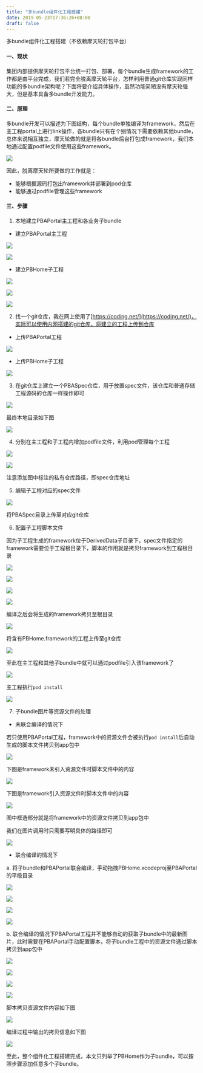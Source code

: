 ```yaml
---
title: "多bundle组件化工程搭建"
date: 2019-05-23T17:36:26+08:00
draft: false
---
```


多bundle组件化工程搭建（不依赖摩天轮打包平台）

#### 一、现状

集团内部提供摩天轮打包平台统一打包、部署，每个bundle生成framework的工作都是由平台完成，我们若完全脱离摩天轮平台，怎样利用普通git仓库实现同样功能的多bundle架构呢？下面将要介绍具体操作，虽然功能简陋没有摩天轮强大，但是基本具备多bundle开发能力。

#### 二、原理

多bundle开发可以描述为下图结构，每个bundle单独编译为framework，然后在主工程portal上进行link操作，各bundle只有在个别情况下需要依赖其他bundle，总体来说相互独立，摩天轮做的就是将各bundle后台打包成framework，我们本地通过配置podfile文件使用这些framework。

![](https://github.com/shanbozhu/github.io.resource/blob/master/image/2019_5_23/2019_5_23_0.png?raw=true)

因此，脱离摩天轮所要做的工作就是：

* 能够根据源码打包出framework并部署到pod仓库
* 能够通过podfile管理这些framework

#### 三、步骤

1. 本地建立PBAPortal主工程和各业务子bundle

* 建立PBAPortal主工程

![](https://github.com/shanbozhu/github.io.resource/blob/master/image/2019_5_23/2019_5_23_1.png?raw=true)

![](https://github.com/shanbozhu/github.io.resource/blob/master/image/2019_5_23/2019_5_23_2.png?raw=true)

* 建立PBHome子工程

![](https://github.com/shanbozhu/github.io.resource/blob/master/image/2019_5_23/2019_5_23_3.png?raw=true)

![](https://github.com/shanbozhu/github.io.resource/blob/master/image/2019_5_23/2019_5_23_4.png?raw=true)

![](https://github.com/shanbozhu/github.io.resource/blob/master/image/2019_5_23/2019_5_23_5.png?raw=true)

2. 找一个git仓库，我在网上使用了[https://coding.net/](https://coding.net/)，实际可以使用内网搭建的git仓库，将建立的工程上传到仓库

* 上传PBAPortal工程

![](https://github.com/shanbozhu/github.io.resource/blob/master/image/2019_5_23/2019_5_23_6.png?raw=true)

* 上传PBHome子工程

![](https://github.com/shanbozhu/github.io.resource/blob/master/image/2019_5_23/2019_5_23_7.png?raw=true)

3. 在git仓库上建立一个PBASpec仓库，用于放置spec文件，该仓库和普通存储工程源码的仓库一样操作即可

![](https://github.com/shanbozhu/github.io.resource/blob/master/image/2019_5_23/2019_5_23_8.png?raw=true)

最终本地目录如下图

![](https://github.com/shanbozhu/github.io.resource/blob/master/image/2019_5_23/2019_5_23_9.png?raw=true)

4. 分别在主工程和子工程内增加podfile文件，利用pod管理每个工程

![](https://github.com/shanbozhu/github.io.resource/blob/master/image/2019_5_24/2019_5_24_0.png?raw=true)

![](https://github.com/shanbozhu/github.io.resource/blob/master/image/2019_5_24/2019_5_24_1.png?raw=true)

注意添加图中标注的私有仓库路径，即spec仓库地址

5. 编辑子工程对应的spec文件

![](https://github.com/shanbozhu/github.io.resource/blob/master/image/2019_5_24/2019_5_24_2.png?raw=true)

将PBASpec目录上传至对应git仓库

6. 配置子工程脚本文件

因为子工程生成的framework位于DerivedData子目录下，spec文件指定的framework需要位于工程根目录下，脚本的作用就是拷贝framework到工程根目录

![](https://github.com/shanbozhu/github.io.resource/blob/master/image/2019_5_24/2019_5_24_3.png?raw=true)

![](https://github.com/shanbozhu/github.io.resource/blob/master/image/2019_5_24/2019_5_24_4.png?raw=true)

![](https://github.com/shanbozhu/github.io.resource/blob/master/image/2019_5_24/2019_5_24_5.png?raw=true)

![](https://github.com/shanbozhu/github.io.resource/blob/master/image/2019_5_24/2019_5_24_6.png?raw=true)

编译之后会将生成的framework拷贝至根目录

![](https://github.com/shanbozhu/github.io.resource/blob/master/image/2019_5_24/2019_5_24_7.png?raw=true)

将含有PBHome.framework的工程上传至git仓库

![](https://github.com/shanbozhu/github.io.resource/blob/master/image/2019_5_24/2019_5_24_8.png?raw=true)

至此在主工程和其他子bundle中就可以通过podfile引入该framework了

![](https://github.com/shanbozhu/github.io.resource/blob/master/image/2019_5_24/2019_5_24_9.png?raw=true)

主工程执行`pod install`

![](https://github.com/shanbozhu/github.io.resource/blob/master/image/2019_5_24/2019_5_24_10.png?raw=true)

7. 子bundle图片等资源文件的处理

* 未联合编译的情况下

若只使用PBAPortal工程，framework中的资源文件会被执行`pod install`后自动生成的脚本文件拷贝到app包中

![](https://github.com/shanbozhu/github.io.resource/blob/master/image/2019_5_24/2019_5_24_11.png?raw=true)

下图是framework未引入资源文件时脚本文件中的内容

![](https://github.com/shanbozhu/github.io.resource/blob/master/image/2019_5_24/2019_5_24_12.png?raw=true)

下图是framework引入资源文件时脚本文件中的内容

![](https://github.com/shanbozhu/github.io.resource/blob/master/image/2019_5_24/2019_5_24_13.png?raw=true)

图中框选部分就是将framework中的资源文件拷贝到app包中

我们在图片调用时只需要写明具体的路径即可

![](https://github.com/shanbozhu/github.io.resource/blob/master/image/2019_5_24/2019_5_24_14.png?raw=true)

* 联合编译的情况下

a. 将子bundle和PBAPortal联合编译，手动拖拽PBHome.xcodeproj至PBAPortal的平级目录

![](https://github.com/shanbozhu/github.io.resource/blob/master/image/2019_5_24/2019_5_24_15.png?raw=true)

![](https://github.com/shanbozhu/github.io.resource/blob/master/image/2019_5_24/2019_5_24_16.png?raw=true)

![](https://github.com/shanbozhu/github.io.resource/blob/master/image/2019_5_24/2019_5_24_17.png?raw=true)

![](https://github.com/shanbozhu/github.io.resource/blob/master/image/2019_5_24/2019_5_24_18.png?raw=true)

b. 联合编译的情况下PBAPortal工程并不能够自动的获取子bundle中的最新图片，此时需要在PBAPortal手动配置脚本，将子bundle工程中的资源文件通过脚本拷贝到app包中

![](https://github.com/shanbozhu/github.io.resource/blob/master/image/2019_5_24/2019_5_24_19.png?raw=true)

![](https://github.com/shanbozhu/github.io.resource/blob/master/image/2019_5_24/2019_5_24_20.png?raw=true)

![](https://github.com/shanbozhu/github.io.resource/blob/master/image/2019_5_24/2019_5_24_21.png?raw=true)

![](https://github.com/shanbozhu/github.io.resource/blob/master/image/2019_5_24/2019_5_24_22.png?raw=true)

脚本拷贝资源文件内容如下图

![](https://github.com/shanbozhu/github.io.resource/blob/master/image/2019_5_24/2019_5_24_23.png?raw=true)

编译过程中输出的拷贝信息如下图

![](https://github.com/shanbozhu/github.io.resource/blob/master/image/2019_5_24/2019_5_24_24.png?raw=true)

至此，整个组件化工程搭建完成，本文只列举了PBHome作为子bundle，可以按照步骤添加任意多个子bundle。









































